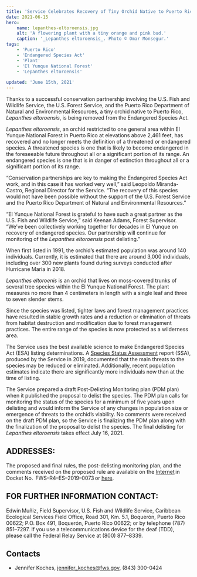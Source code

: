 ```yaml
---
title: 'Service Celebrates Recovery of Tiny Orchid Native to Puerto Rico, Finalizes ESA Delisting of Lepanthes Eltoroensis'
date: 2021-06-15
hero:
    name: lepanthes-eltoroensis.jpg
    alt: 'A flowering plant with a tiny orange and pink bud.'
    caption: '_Lepanthes eltoroensis_. Photo © Omar Monsegur.'
tags:
    - 'Puerto Rico'
    - 'Endangered Species Act'
    - 'Plant'
    - 'El Yunque National Forest'
    - 'Lepanthes eltoroensis'
    
updated: 'June 15th, 2021'
---
```


Thanks to a successful conservation partnership involving the U.S. Fish and Wildlife Service, the U.S. Forest Service, and the Puerto Rico Department of Natural and Environmental Resources, a tiny orchid native to Puerto Rico, _Lepanthes eltoroensis_, is being removed from the Endangered Species Act.  

_Lepanthes eltoroensis_, an orchid restricted to one general area within El Yunque National Forest in Puerto Rico at elevations above 2,461 feet, has recovered and no longer meets the definition of a threatened or endangered species. A threatened species is one that is likely to become endangered in the foreseeable future throughout all or a significant portion of its range. An endangered species is one that is in danger of extinction throughout all or a significant portion of its range.  

“Conservation partnerships are key to making the Endangered Species Act work, and in this case it has worked very well,” said Leopoldo Miranda-Castro, Regional Director for the Service. “The recovery of this species would not have been possible without the support of the U.S. Forest Service and the Puerto Rico Department of Natural and Environmental Resources.”  

“El Yunque National Forest is grateful to have such a great partner as the U.S. Fish and Wildlife Service,” said Keenan Adams, Forest Supervisor. “We’ve been collectively working together for decades in El Yunque on recovery of endangered species. Our partnership will continue for monitoring of the _Lepanthes eltoroensis_ post delisting.” 

When first listed in 1991, the orchid’s estimated population was around 140 individuals.  Currently, it is estimated that there are around 3,000 individuals, including over 300 new plants found during surveys conducted after Hurricane Maria in 2018. 

_Lepanthes eltoroenis_ is an orchid that lives on moss-covered trunks of several tree species within the El Yunque National Forest. The plant measures no more than 4 centimeters in length with a single leaf and three to seven slender stems.

Since the species was listed, tighter laws and forest management practices have resulted in stable growth rates and a reduction or elimination of threats from habitat destruction and modification due to forest management practices. The entire range of the species is now protected as a wilderness area. 

The Service uses the best available science to make Endangered Species Act (ESA) listing determinations. A [Species Status Assessment](https://ecos.fws.gov/ServCat/DownloadFile/168486) report (SSA), produced by the Service in 2019, documented that the main threats to the species may be reduced or eliminated.  Additionally, recent population estimates indicate there are significantly more individuals now than at the time of listing. 

The Service prepared a draft Post-Delisting Monitoring plan (PDM plan) when it published the proposal to delist the species. The PDM plan calls for monitoring the status of the species for a minimum of five years upon delisting and would inform the Service of any changes in population size or emergence of threats to the orchid’s viability. No comments were received on the draft PDM plan, so the Service is finalizing the PDM plan along with the finalization of the proposal to delist the species. The final delisting for _Lepanthes eltoroensis_ takes effect July 16, 2021.

## ADDRESSES:   
The proposed and final rules, the post-delisting monitoring plan, and the comments received on the proposed rule are available on the [Internet](http://www.regulations.gov) in Docket No.  FWS–R4–ES–2019–0073 or [here](https://ecos.fws.gov).

## FOR FURTHER INFORMATION CONTACT:

Edwin Muñiz, Field Supervisor, U.S. Fish and Wildlife Service, Caribbean Ecological Services Field Office, Road 301, Km. 5.1, Boquerón, Puerto Rico 00622; P.O. Box 491, Boquerón, Puerto Rico 00622; or by telephone (787) 851–7297.  If you use a telecommunications device for the deaf (TDD), please call the Federal Relay Service at (800) 877–8339. 

## Contacts

- Jennifer Koches, [jennifer_koches@fws.gov](mailto:jennifer_koches@fws.gov), (843) 300-0424

